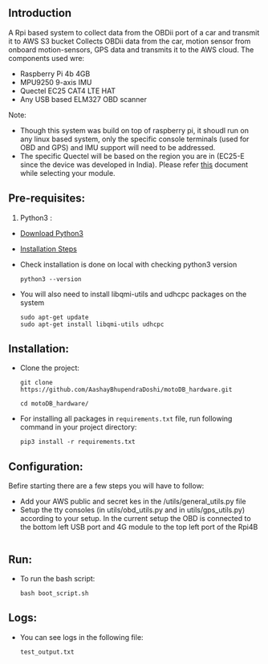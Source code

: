 ## Introduction
A Rpi based system to collect data from the OBDii port of a car and transmit it to AWS S3 bucket
Collects OBDii data from the car, motion sensor from onboard motion-sensors, GPS data and transmits
it to the AWS cloud. The components used wre:
- Raspberry Pi 4b 4GB
- MPU9250 9-axis IMU
- Quectel EC25 CAT4 LTE HAT
- Any USB based ELM327 OBD scanner

Note:
- Though this system was build on top of raspberry pi, it shoudl run on any linux based system, only the specific console terminals (used for OBD and GPS) and IMU support will need to be addressed.
- The specific Quectel will be based on the region you are in (EC25-E since the device was developed in India). Please refer [this](https://www.quectel.com/wp-content/uploads/pdfupload/Quectel_EC25_Series_LTE_Standard_Specification_V2.1.pdf) document while selecting your module. 

## Pre-requisites:
1. Python3 :

* [Download Python3](https://www.python.org/downloads/)

* [Installation Steps](https://realpython.com/installing-python/)

* Check installation is done on local with checking python3 version

    ```
    python3 --version
    ```

* You will also need to install libqmi-utils and udhcpc packages on the system

    ```
    sudo apt-get update
    sudo apt-get install libqmi-utils udhcpc
    ```


## Installation:

* Clone the project:

    ```
    git clone https://github.com/AashayBhupendraDoshi/motoDB_hardware.git

    cd motoDB_hardware/
    ```

* For installing all packages in `requirements.txt` file, run following command in your project directory:

    ```
    pip3 install -r requirements.txt
    ```

## Configuration:
Befire starting there are a few steps you will have to follow:
- Add your AWS public and secret kes in the /utils/general_utils.py file
- Setup the tty consoles (in utils/obd_utils.py and in utils/gps_utils.py) according to your setup. In the current setup the OBD is connected to the bottom left USB port and 4G module to the top left port of the Rpi4B
```
```
## Run:

* To run the bash script:

    ```
    bash boot_script.sh
    ```

## Logs:

* You can see logs in the following file:
    ```
    test_output.txt
    ```
